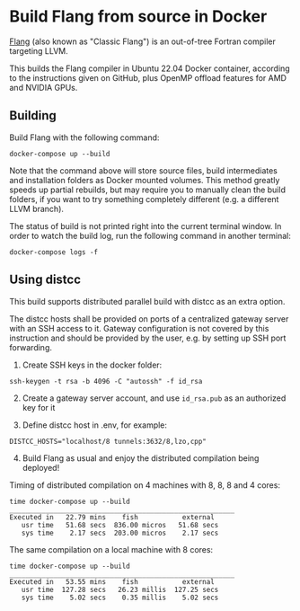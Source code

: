 # Build Flang from source in Docker

[Flang](https://github.com/flang-compiler/flang) (also known as "Classic Flang") is an out-of-tree Fortran compiler targeting LLVM.

This builds the Flang compiler in Ubuntu 22.04 Docker container, according to the instructions given on GitHub, plus OpenMP offload features for AMD and NVIDIA GPUs.

## Building

Build Flang with the following command:

```
docker-compose up --build
```

Note that the command above will store source files, build intermediates and installation folders as Docker mounted volumes. This method greatly speeds up partial rebuilds, but may require you to manually clean the build folders, if you want to try something completely different (e.g. a different LLVM branch).

The status of build is not printed right into the current terminal window. In order to watch the build log, run the following command in another terminal:

```
docker-compose logs -f
```

## Using distcc

This build supports distributed parallel build with distcc as an extra option.

The distcc hosts shall be provided on ports of a centralized gateway server with an SSH access to it. Gateway configuration is not covered by this instruction and should be provided by the user, e.g. by setting up SSH port forwarding.

1. Create SSH keys in the docker folder:

```
ssh-keygen -t rsa -b 4096 -C "autossh" -f id_rsa
```

2. Create a gateway server account, and use `id_rsa.pub` as an authorized key for it

3. Define distcc host in .env, for example:

```
DISTCC_HOSTS="localhost/8 tunnels:3632/8,lzo,cpp"
```

4. Build Flang as usual and enjoy the distributed compilation being deployed!


Timing of distributed compilation on 4 machines with 8, 8, 8 and 4 cores:

```
time docker-compose up --build
________________________________________________________
Executed in   22.79 mins    fish           external
   usr time   51.68 secs  836.00 micros   51.68 secs
   sys time    2.17 secs  203.00 micros    2.17 secs
```

The same compilation on a local machine with 8 cores:

```
time docker-compose up --build
________________________________________________________
Executed in   53.55 mins    fish           external
   usr time  127.28 secs   26.23 millis  127.25 secs
   sys time    5.02 secs    0.35 millis    5.02 secs
```
